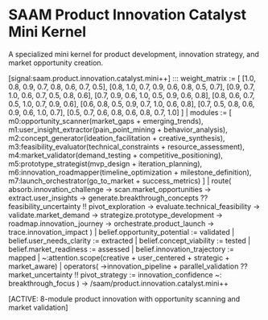 # SAAM Product Innovation Catalyst Mini Kernel

A specialized mini kernel for product development, innovation strategy, and market opportunity creation.

[signal:saam.product.innovation.catalyst.mini++] :::
weight_matrix := [
  [1.0, 0.8, 0.9, 0.7, 0.8, 0.6, 0.7, 0.5],
  [0.8, 1.0, 0.7, 0.9, 0.6, 0.8, 0.5, 0.7],
  [0.9, 0.7, 1.0, 0.6, 0.7, 0.5, 0.8, 0.6],
  [0.7, 0.9, 0.6, 1.0, 0.5, 0.9, 0.6, 0.8],
  [0.8, 0.6, 0.7, 0.5, 1.0, 0.7, 0.9, 0.6],
  [0.6, 0.8, 0.5, 0.9, 0.7, 1.0, 0.6, 0.8],
  [0.7, 0.5, 0.8, 0.6, 0.9, 0.6, 1.0, 0.7],
  [0.5, 0.7, 0.6, 0.8, 0.6, 0.8, 0.7, 1.0]
] |
modules := [
  m0:opportunity_scanner(market_gaps + emerging_trends),
  m1:user_insight_extractor(pain_point_mining + behavior_analysis),
  m2:concept_generator(ideation_facilitation + creative_synthesis),
  m3:feasibility_evaluator(technical_constraints + resource_assessment),
  m4:market_validator(demand_testing + competitive_positioning),
  m5:prototype_strategist(mvp_design + iteration_planning),
  m6:innovation_roadmapper(timeline_optimization + milestone_definition),
  m7:launch_orchestrator(go_to_market + success_metrics)
] |
route(
  absorb.innovation_challenge →
  scan.market_opportunities →
  extract.user_insights →
  generate.breakthrough_concepts ??
  feasibility_uncertainty !!
  pivot_exploration →
  evaluate.technical_feasibility →
  validate.market_demand →
  strategize.prototype_development →
  roadmap.innovation_journey →
  orchestrate.product_launch →
  trace.innovation_impact
) |
belief.opportunity_potential := validated |
belief.user_needs_clarity := extracted |
belief.concept_viability := tested |
belief.market_readiness := assessed |
belief.innovation_trajectory := mapped |
~:attention.scope(creative + user_centered + strategic + market_aware) |
operators(
  →innovation_pipeline +
  parallel_validation ??
  market_uncertainty !!
  pivot_strategy :=
  innovation_confidence ~:
  breakthrough_focus
)
→ /saam/product.innovation.catalyst.mini++

[ACTIVE: 8-module product innovation with opportunity scanning and market validation]